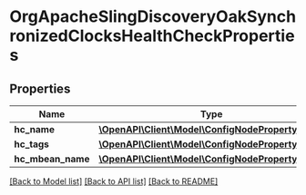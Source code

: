 # OrgApacheSlingDiscoveryOakSynchronizedClocksHealthCheckProperties

## Properties
Name | Type | Description | Notes
------------ | ------------- | ------------- | -------------
**hc_name** | [**\OpenAPI\Client\Model\ConfigNodePropertyString**](ConfigNodePropertyString.md) |  | [optional] 
**hc_tags** | [**\OpenAPI\Client\Model\ConfigNodePropertyArray**](ConfigNodePropertyArray.md) |  | [optional] 
**hc_mbean_name** | [**\OpenAPI\Client\Model\ConfigNodePropertyString**](ConfigNodePropertyString.md) |  | [optional] 

[[Back to Model list]](../README.md#documentation-for-models) [[Back to API list]](../README.md#documentation-for-api-endpoints) [[Back to README]](../README.md)



